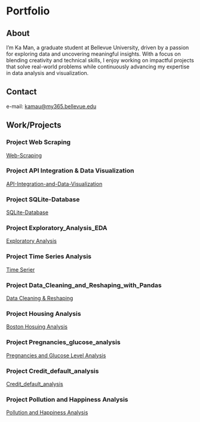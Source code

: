 # Portfolio 


## About
I’m Ka Man, a graduate student at Bellevue University, driven by a passion for exploring data and uncovering meaningful insights. With a focus on blending creativity and technical skills, I enjoy working on impactful projects that solve real-world problems while continuously advancing my expertise in data analysis and visualization.

## Contact
e-mail: kamau@my365.bellevue.edu

## Work/Projects  

### Project Web Scraping
  [Web-Scraping](https://kau0713.github.io/Web-Scraping/)
  
### Project API Integration & Data Visualization
  [API-Integration-and-Data-Visualization](https://kau0713.github.io/API-Integration-and-Data-Visualization/)

### Project SQLite-Database
  [SQLite-Database](https://kau0713.github.io/SQLite-Database/)

### Project Exploratory_Analysis_EDA
  [Exploratory Analysis](https://kau0713.github.io/Exploratory_Analysis_EDA/)

### Project Time Series Analysis
  [Time Serier](https://kau0713.github.io/Time_Series_Analysis/)

### Project Data_Cleaning_and_Reshaping_with_Pandas
  [Data Cleaning & Reshaping](https://kau0713.github.io/Data_Cleaning_and_Reshaping_with_Pandas/)

### Project Housing Analysis
  [Boston Hosuing Analysis](https://kau0713.github.io/Boston-Housing-Analysis/)

### Project Pregnancies_glucose_analysis
  [Pregnancies and Glucose Level Analysis](https://kau0713.github.io/pregnancies_glucose_analysis/)

### Project Credit_default_analysis
  [Credit_default_analysis](https://kau0713.github.io/credit_default_analysis/)

### Project Pollution and Happiness Analysis
  [Pollution and Happiness Analysis](https://kau0713.github.io/pollution_happiness_analysis/)
